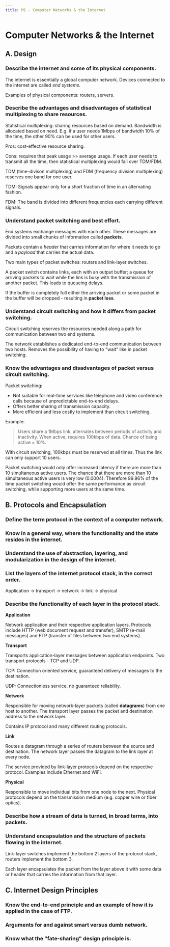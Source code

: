 ```yaml
---
title: M1 - Computer Networks & the Internet
---
```


# Computer Networks & the Internet

## A. Design

### Describe the internet and some of its physical components.

The internet is essentially a global computer network. Devices connected to the internet are called *end systems*.

Examples of physical components: routers, servers.

### Describe the advantages and disadvantages of statistical multiplexing to share resources.

Statistical multiplexing: sharing resources based on demand. Bandwidth is allocated based on need. E.g. if a user needs 1Mbps of bandwidth 10% of the time, the other 90% can be used for other users.

Pros: cost-effective resource sharing.

Cons: requires that peak usage >> average usage. If each user needs to transmit all the time, then statistical multiplexing would fail over TDM/FDM.

TDM (time-divison multiplexing) and FDM (frequency division multiplexing) reserves one band for one user.

TDM: Signals appear only for a short fraction of time in an alternating fashion.

FDM: The band is divided into different frequencies each carrying different signals.

### Understand packet switching and best effort.

End systems exchange messages with each other. These messages are divided into small chunks of information called **packets**.

Packets contain a *header* that carries information for where it needs to go and a *payload* that carries the actual data.

Two main types of packet switches: routers and link-layer switches.

A packet switch contains links, each with an output buffer; a queue for arriving packets to wait while the link is busy with the transmission of another packet. This leads to queueing delays.

If the buffer is completely full either the arriving packet or some packet in the buffer will be dropped - resulting in **packet loss**.

### Understand circuit switching and how it differs from packet switching.

Circuit switching reserves the resources needed along a path for communication between two end systems.

The network establishes a dedicated end-to-end communication between two hosts. Removes the possibility of having to "wait" like in packet switching.

### Know the advantages and disadvantages of packet versus circuit switching.

Packet switching:

* Not suitable for real-time services like telephone and video conference calls because of unpredictable end-to-end delays.
* Offers better sharing of transmission capacity.
* More efficient and less costly to implement than circuit switching.

Example:

> Users share a 1Mbps link, alternates between periods of activity and inactivity. When active, requires 100kbps of data. Chance of being active = 10%.

With circuit switching, 100kbps must be reserved at all times. Thus the link can only support 10 users.

Packet switching would only offer increased latency if there are more than 10 simultaneous active users. The chance that there are more than 10 simultaneous active users is very low (0.0004). Therefore 99.96% of the time packet switching would offer the same performance as circuit switching, while supporting more users at the same time.

## B. Protocols and Encapsulation

### Define the term protocol in the context of a computer network.


### Know in a general way, where the functionality and the state resides in the internet.


### Understand the use of abstraction, layering, and modularization in the design of the internet.



### List the layers of the internet protocol stack, in the correct order.

Application -> transport -> network -> link -> physical

### Describe the functionality of each layer in the protocol stack.

**Application**

Network application and their respective application layers. Protocols include HTTP (web document request and transfer), SMTP (e-mail messages) and FTP (transfer of files between two end systems).

**Transport**

Transports application-layer messages between application endpoints. Two transport protocols - TCP and UDP.

TCP: Connection oriented service, guaranteed delivery of messages to the destination.

UDP: Connectionless service, no guaranteed reliability.

**Network**

Responsible for moving network-layer packets (called **datagrams**) from one host to another. The transport layer passes the packet and destination address to the network layer.

Contains IP protocol and many different routing protocols.

**Link**

Routes a datagram through a series of routers between the source and destination. The network layer passes the datagram to the link layer at every node.

The service provided by link-layer protocols depend on the respective protocol. Examples include Ethernet and WiFi.

**Physical**

Responsible to move individual bits from one node to the next. Physical protocols depend on the transmission medium (e.g. copper wire or fiber optics).

### Describe how a stream of data is turned, in broad terms, into packets.


### Understand encapsulation and the structure of packets flowing in the internet.

Link-layer switches implement the bottom 2 layers of the protocol stack, routers implement the bottom 3.

Each layer encapsulates the packet from the layer above it with some data or header that carries the information from that layer.

## C. Internet Design Principles

### Know the end-to-end principle and an example of how it is applied in the case of FTP.


### Arguments for and against smart versus dumb network.


### Know what the "fate-sharing" design principle is.

